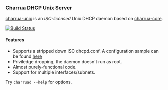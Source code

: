 ### Charrua DHCP Unix Server

[charrua-unix](http://www.github.com/haesbaert/charrua-unix) is an _ISC-licensed_
Unix DHCP daemon based on
[charrua-core](http://www.github.com/haesbaert/charrua-core).

[![Build Status](https://travis-ci.org/haesbaert/charrua-unix.png)](https://travis-ci.org/haesbaert/charrua-unix)

#### Features

* Supports a stripped down ISC dhcpd.conf. A configuration sample can be found
[here](https://github.com/haesbaert/charrua-core/blob/master/sample/dhcpd.conf)
* Priviledge dropping, the daemon doesn't run as root.
* Almost purely-functional code.
* Support for multiple interfaces/subnets.

Try `charruad --help` for options.
